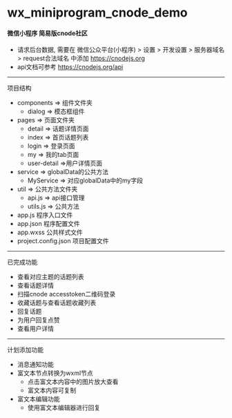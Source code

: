 # wx_miniprogram_cnode_demo
#### 微信小程序 简易版cnode社区  
* 请求后台数据, 需要在 微信公众平台(小程序) > 设置 > 开发设置 > 服务器域名 > request合法域名 中添加 https://cnodejs.org
* api文档可参考 https://cnodejs.org/api 


---
项目结构  
- components => 组件文件夹
    - dialog => 模态框组件
- pages => 页面文件夹
    - detail => 话题详情页面
    - index => 首页话题列表
    - login => 登录页面
    - my => 我的tab页面
    - user-detail =>用户详情页面
- service => globalData的公共方法
    - MyService => 对应globalData中的my字段 
- util => 公共方法文件夹
    - api.js => api接口管理
    - utils.js => 公共方法
- app.js 程序入口文件
- app.json 程序配置文件
- app.wxss 公共样式文件
- project.config.json 项目配置文件 
---
已完成功能
- 查看对应主题的话题列表
- 查看话题详情
- 扫描cnode accesstoken二维码登录
- 收藏话题与查看话题收藏列表
- 回复话题
- 为用户回复点赞
- 查看用户详情
---
计划添加功能
- 消息通知功能
- 富文本节点转换为wxml节点
    - 点击富文本内容中的图片放大查看
    - 富文本内容可复制
- 富文本编辑功能
    - 使用富文本编辑器进行回复


    